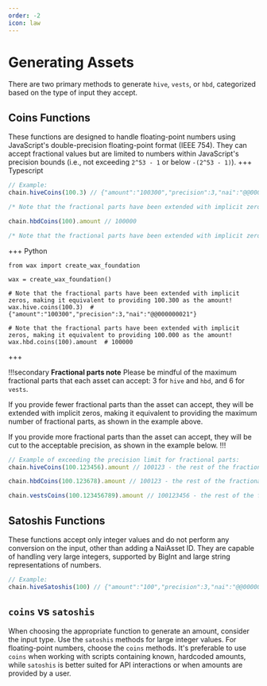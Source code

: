 ```yaml
---
order: -2
icon: law
---
```


# Generating Assets

There are two primary methods to generate `hive`, `vests`, or `hbd`, categorized based on the type of input they accept.

## Coins Functions

These functions are designed to handle floating-point numbers using JavaScript's double-precision floating-point format (IEEE 754). They can accept fractional values but are limited to numbers within JavaScript's precision bounds (i.e., not exceeding `2^53 - 1` or below `-(2^53 - 1)`).
+++ Typescript
```ts
// Example:
chain.hiveCoins(100.3) // {"amount":"100300","precision":3,"nai":"@@000000021"}

/* Note that the fractional parts have been extended with implicit zeros, making it equivalent to providing 100.300 as the amount! */

chain.hbdCoins(100).amount // 100000

/* Note that the fractional parts have been extended with implicit zeros, making it equivalent to providing 100.000 as the amount! */
```
+++ Python
```python3
from wax import create_wax_foundation

wax = create_wax_foundation()

# Note that the fractional parts have been extended with implicit zeros, making it equivalent to providing 100.300 as the amount!
wax.hive.coins(100.3)  # {"amount":"100300","precision":3,"nai":"@@000000021"}

# Note that the fractional parts have been extended with implicit zeros, making it equivalent to providing 100.000 as the amount!
wax.hbd.coins(100).amount  # 100000
```
+++

!!!secondary **Fractional parts note**
Please be mindful of the maximum fractional parts that each asset can accept: 3 for `hive` and `hbd`, and 6 for `vests`.

If you provide fewer fractional parts than the asset can accept, they will be extended with implicit zeros, making it equivalent to providing the maximum number of fractional parts, as shown in the example above.

If you provide more fractional parts than the asset can accept, they will be cut to the acceptable precision, as shown in the example below.
!!!

```ts
// Example of exceeding the precision limit for fractional parts:
chain.hiveCoins(100.123456).amount // 100123 - the rest of the fractional parts have been cut without any rounding down.

chain.hbdCoins(100.123678).amount // 100123 - the rest of the fractional parts have been cut without any rounding up.

chain.vestsCoins(100.123456789).amount // 100123456 - the rest of the fractional parts have just been cut.
```

## Satoshis Functions

These functions accept only integer values and do not perform any conversion on the input, other than adding a NaiAsset ID. They are capable of handling very large integers, supported by BigInt and large string representations of numbers.

```ts
// Example:
chain.hiveSatoshis(100) // {"amount":"100","precision":3,"nai":"@@000000021"}
```

## `coins` vs `satoshis`

When choosing the appropriate function to generate an amount, consider the input type. Use the `satoshis` methods for large integer values. For floating-point numbers, choose the `coins` methods. It's preferable to use `coins` when working with scripts containing known, hardcoded amounts, while `satoshis` is better suited for API interactions or when amounts are provided by a user.
